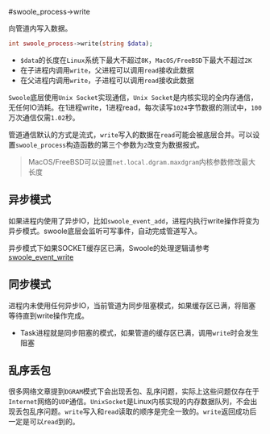 #swoole_process->write

向管道内写入数据。
```php
int swoole_process->write(string $data);
```
* `$data`的长度在`Linux`系统下最大不超过`8K`，`MacOS/FreeBSD`下最大不超过`2K`
* 在子进程内调用`write`，父进程可以调用`read`接收此数据
* 在父进程内调用`write`，子进程可以调用`read`接收此数据

`Swoole`底层使用`Unix Socket`实现通信，`Unix Socket`是内核实现的全内存通信，无任何IO消耗。在1进程write，1进程read，每次读写`1024`字节数据的测试中，`100`万次通信仅需`1.02`秒。

管道通信默认的方式是流式，`write`写入的数据在`read`可能会被底层合并。可以设置`swoole_process`构造函数的第三个参数为`2`改变为数据报式。

> MacOS/FreeBSD可以设置`net.local.dgram.maxdgram`内核参数修改最大长度  

异步模式
----
如果进程内使用了异步IO，比如`swoole_event_add`，进程内执行write操作将变为异步模式。swoole底层会监听可写事件，自动完成管道写入。

异步模式下如果SOCKET缓存区已满，Swoole的处理逻辑请参考 [swoole_event_write](/wiki/page/372.html) 

同步模式
---
进程内未使用任何异步IO，当前管道为同步阻塞模式，如果缓存区已满，将阻塞等待直到write操作完成。

* Task进程就是同步阻塞的模式，如果管道的缓存区已满，调用`write`时会发生阻塞

乱序丢包
---
很多网络文章提到`DGRAM`模式下会出现丢包、乱序问题，实际上这些问题仅存在于`Internet`网络的`UDP`通信。`UnixSocket`是Linux内核实现的内存数据队列，不会出现丢包乱序问题。`write`写入和`read`读取的顺序是完全一致的。`write`返回成功后一定是可以`read`到的。

